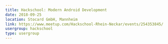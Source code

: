 ```yaml
---
title: Hackschool: Modern Android Development
date: 2018-09-25
location: Stocard GmbH, Mannheim
link: https://www.meetup.com/Hackschool-Rhein-Neckar/events/254353845/
usergroup: hackschool
type: usergroup
---
```

